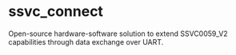 # ssvc_connect
Open-source hardware-software solution to extend SSVC0059_V2 capabilities through data exchange over UART.
